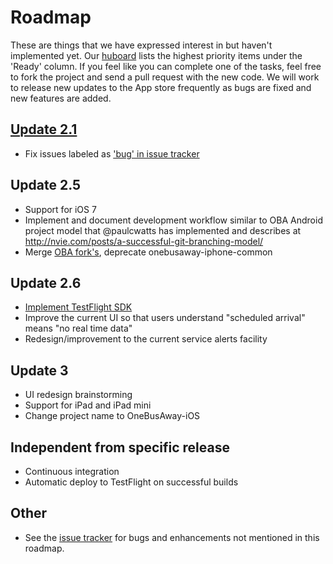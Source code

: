 # Roadmap

These are things that we have expressed interest in but haven't implemented yet. Our [huboard](http://huboard.com/OneBusAway/onebusaway-iphone/board) lists the highest priority items under the 'Ready' column. If you feel like you can complete one of the tasks, feel free to fork the project and send a pull request with the new code. We will work to release new updates to the App store frequently as bugs are fixed and new features are added. 

## [Update 2.1](https://github.com/OneBusAway/onebusaway-iphone/issues?milestone=3&state=open)
* Fix issues labeled as ['bug' in issue tracker](https://github.com/OneBusAway/onebusaway-iphone/issues?labels=bug&state=open)

## Update 2.5
* Support for iOS 7
* Implement and document development workflow similar to OBA Android project model that @paulcwatts has implemented and describes at http://nvie.com/posts/a-successful-git-branching-model/
* Merge [OBA fork's](https://github.com/OneBusAway/onebusaway-iphone/network/members), deprecate onebusaway-iphone-common

## Update 2.6
* [Implement TestFlight SDK](https://github.com/OneBusAway/onebusaway-iphone/issues/21)
* Improve the current UI so that users understand "scheduled arrival" means "no real time data"
* Redesign/improvement to the current service alerts facility

## Update 3
* UI redesign brainstorming
* Support for iPad and iPad mini
* Change project name to OneBusAway-iOS

## Independent from specific release
* Continuous integration
* Automatic deploy to TestFlight on successful builds

## Other
* See the [issue tracker](https://github.com/OneBusAway/onebusaway-iphone/issues) for bugs and enhancements not mentioned in this roadmap.
